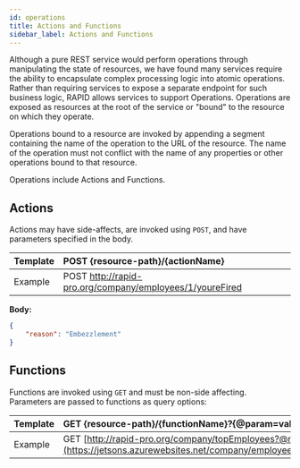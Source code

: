 ```yaml
---
id: operations
title: Actions and Functions
sidebar_label: Actions and Functions
---
```


Although a pure REST service would perform operations through manipulating the state of resources, 
we have found many services require the ability to encapsulate complex processing logic into atomic operations. 
Rather than requiring services to expose a separate endpoint for such business logic,
RAPID allows services to support Operations. 
Operations are exposed as resources at the root of the service or "bound" to the resource on which they operate.

Operations bound to a resource are invoked by appending a segment containing the name of the operation to the URL of the resource.
The name of the operation must not conflict with the name of any properties or other operations bound to that
resource.

Operations include Actions and Functions.

## Actions

Actions may have side-affects, are invoked using `POST`, and have parameters specified in the body.

| Template | POST {resource-path}/{actionName}                       |
| -------- | :------------------------------------------------------- |
| Example  | POST http://rapid-pro.org/company/employees/1/youreFired |

**Body:**

```json
{
    "reason": "Embezzlement"
}
```

## Functions

Functions are invoked using `GET` and must be non-side affecting. 
Parameters are passed to functions as query options:

| Template | GET {resource-path}/{functionName}?{@param=value...}                 |
| -------- | :------------------------------------------------------------------- |
| Example  | GET [http://rapid-pro.org/company/topEmployees?@num=2](https://jetsons.azurewebsites.net/company/employees/topEmployees(num=2)) |
